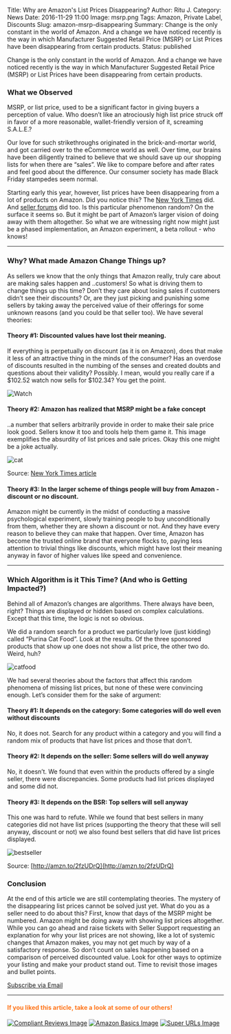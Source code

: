 Title: Why are Amazon's List Prices Disappearing?
Author: Ritu J.
Category: News
Date: 2016-11-29 11:00
Image: msrp.png
Tags: Amazon, Private Label, Discounts
Slug: amazon-msrp-disappearing
Summary: Change is the only constant in the world of Amazon. And a change we have noticed recently is the way in which Manufacturer Suggested Retail Price (MSRP) or List Prices have been disappearing from certain products.
Status: published

Change is the only constant in the world of Amazon. And a change we have noticed recently is the way in which Manufacturer Suggested Retail Price (MSRP) or List Prices have been disappearing from certain products.

### What we Observed

MSRP, or list price, used to be a significant factor in giving buyers a perception of value. Who doesn’t like an atrociously high list price struck off in favor of a more reasonable, wallet-friendly version of it, screaming S.A.L.E.?

Our love for such strikethroughs originated in the brick-and-mortar world, and got carried over to the eCommerce world as well. Over time, our brains have been diligently trained to believe that we should save up our shopping lists for when there are “sales”. We like to compare before and after rates and feel good about the difference. Our consumer society has made Black Friday stampedes seem normal.

Starting early this year, however, list prices have been disappearing from a lot of products on Amazon. Did you notice this? The [New York Times](http://www.nytimes.com/2016/07/04/business/amazon-is-quietly-eliminating-list-prices.html?_r=0) did. And [seller forums](https://sellercentral.amazon.com/forums/message.jspa?messageID=3600505) did too. Is this particular phenomenon random? On the surface it seems so. But it might be part of Amazon’s larger vision of doing away with them altogether. So what we are witnessing right now might just be a phased implementation, an Amazon experiment, a beta rollout - who knows! 

---

### Why? What made Amazon Change Things up?

As sellers we know that the only things that Amazon really, truly care about are making sales happen and ..customers! So what is driving them to change things up this time? Don’t they care about losing sales if customers didn’t see their discounts? Or, are they just picking and punishing some sellers by taking away the perceived value of their offerings for some unknown reasons (and you could be that seller too). We have several theories:

#### Theory #1: Discounted values have lost their meaning. 
If everything is perpetually on discount (as it is on Amazon), does that make it less of an attractive thing in the minds of the consumer? Has an overdose of discounts resulted in the numbing of the senses and created doubts and questions about their validity? Possibly. I mean, would you really care if a $102.52 watch now sells for $102.34? You get the point.

![Watch](/images/blog/2016/11/listprices2.png)

#### Theory #2: Amazon has realized that MSRP might be a fake concept
..a number that sellers arbitrarily provide in order to make their sale price look good. Sellers know it too and tools help them game it. This image exemplifies the absurdity of list prices and sale prices. Okay this one might be a joke actually. 

![cat](/images/blog/2016/11/catpan.png)

Source: [New York Times article](http://nyti.ms/2gGRuUA)

#### Theory #3: In the larger scheme of things people will buy from Amazon - discount or no discount. 
Amazon might be currently in the midst of conducting a massive psychological experiment, slowly training people to buy unconditionally from them, whether they are shown a discount or not. And they have every reason to believe they can make that happen. Over time, Amazon has become the trusted online brand that everyone flocks to, paying less attention to trivial things like discounts, which might have lost their meaning anyway in favor of higher values like speed and convenience.

--- 

### Which Algorithm is it This Time? (And who is Getting Impacted?)

Behind all of Amazon’s changes are algorithms. There always have been, right? Things are displayed or hidden based on complex calculations. Except that this time, the logic is not so obvious. 

We did a random search for a product we particularly love (just kidding) called “Purina Cat Food”. Look at the results. Of the three sponsored products that show up one does not show a list price, the other two do. Weird, huh?

![catfood](/images/blog/2016/11/msrp_missing.png)

We had several theories about the factors that affect this random phenomena of missing list prices, but none of these were convincing enough. Let’s consider them for the sake of argument:

#### Theory #1:  It depends on the category: Some categories will do well even without discounts
No, it does not. Search for any product within a category and you will find a random mix of products that have list prices and those that don’t.

#### Theory #2: It depends on the seller: Some sellers will do well anyway 
No, it doesn’t. We found that even within the products offered by a single seller, there were discrepancies. Some products had list prices displayed and some did not. 

#### Theory #3: It depends on the BSR: Top sellers will sell anyway
This one was hard to refute. While we found that best sellers in many categories did not have list prices (supporting the theory that these will sell anyway, discount or not) we also found best sellers that did have list prices displayed.

![bestseller](/images/blog/2016/11/fujifilm.png)

Source: [http://amzn.to/2fzUDrQ](http://amzn.to/2fzUDrQ)

### Conclusion
At the end of this article we are still contemplating theories. The mystery of the disappearing list prices cannot be solved just yet. What do you as a seller need to do about this? First, know that days of the MSRP might be numbered. Amazon might be doing away with showing list prices altogether. While you can go ahead and raise tickets with Seller Support requesting an explanation for why your list prices are not showing, like a lot of systemic changes that Amazon makes, you may not get much by way of a satisfactory response. So don’t count on sales happening based on a comparison of perceived discounted value. Look for other ways to optimize your listing and make your product stand out. Time to revisit those images and bullet points.

<!--Added this section from Leadboxes-->
<a class="btn btn-primary" href="https://efficientera.leadpages.co/leadbox/121f91a73f72a2%3A12c54680e746dc/5687539843203072/" target="_blank">Subscribe via Email</a><script data-leadbox="121f91a73f72a2:12c54680e746dc" data-url="https://efficientera.leadpages.co/leadbox/121f91a73f72a2%3A12c54680e746dc/5687539843203072/" data-config="%7B%7D" type="text/javascript" src="https://efficientera.leadpages.co/leadbox-1468522675.js"></script>


---

#### <font color="FF751A">If you liked this article, take a look at some of our others!</font>

<a href="https://efficientera.com/blog/2016/08/how-to-stay-compliant-when-soliciting-reviews.html">![Compliant Reviews Image](/images/blog/related/compliant-reviews_small.jpg)</a>
<a href="https://efficientera.com/blog/2016/08/what-you-should-do-about-amazonbasics.html">![Amazon Basics Image](/images/blog/related/amazon-basics-general_small.jpg)</a>
<a href="https://efficientera.com/blog/2016/07/the-lowdown-on-super-urls.html">![Super URLs Image](/images/blog/related/super-urls_small.jpg)</a>
